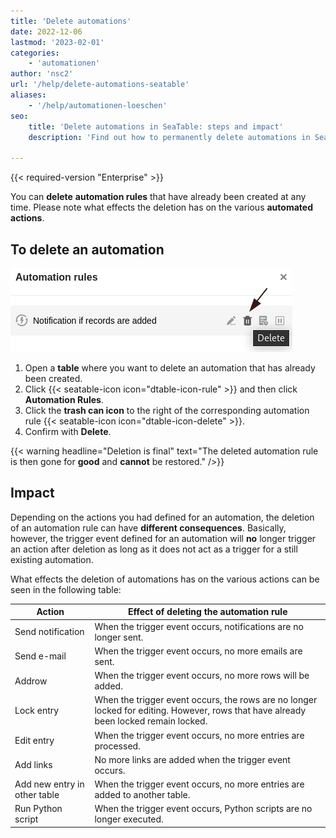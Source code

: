 ```yaml
---
title: 'Delete automations'
date: 2022-12-06
lastmod: '2023-02-01'
categories:
    - 'automationen'
author: 'nsc2'
url: '/help/delete-automations-seatable'
aliases:
    - '/help/automationen-loeschen'
seo:
    title: 'Delete automations in SeaTable: steps and impact'
    description: 'Find out how to permanently delete automations in SeaTable. Step-by-step instructions and overview of effects on various actions.'

---
```


{{< required-version "Enterprise" >}}

You can **delete** **automation rules** that have already been created at any time. Please note what effects the deletion has on the various **automated actions**.

## To delete an automation

![Delete an automation](images/delete-an-automation-rule.png)

1. Open a **table** where you want to delete an automation that has already been created.
2. Click {{< seatable-icon icon="dtable-icon-rule" >}} and then click **Automation Rules**.
3. Click the **trash can icon** to the right of the corresponding automation rule {{< seatable-icon icon="dtable-icon-delete" >}}.
4. Confirm with **Delete**.

{{< warning  headline="Deletion is final"  text="The deleted automation rule is then gone for **good** and **cannot** be restored." />}}

## Impact

Depending on the actions you had defined for an automation, the deletion of an automation rule can have **different consequences**. Basically, however, the trigger event defined for an automation will **no** longer trigger an action after deletion as long as it does not act as a trigger for a still existing automation.

What effects the deletion of automations has on the various actions can be seen in the following table:

| Action                       | Effect of deleting the automation rule                                                                                               |
| ---------------------------- | ------------------------------------------------------------------------------------------------------------------------------------ |
| Send notification            | When the trigger event occurs, notifications are no longer sent.                                                                     |
| Send e-mail                  | When the trigger event occurs, no more emails are sent.                                                                              |
| Addrow                       | When the trigger event occurs, no more rows will be added.                                                                           |
| Lock entry                   | When the trigger event occurs, the rows are no longer locked for editing. However, rows that have already been locked remain locked. |
| Edit entry                   | When the trigger event occurs, no more entries are processed.                                                                        |
| Add links                    | No more links are added when the trigger event occurs.                                                                               |
| Add new entry in other table | When the trigger event occurs, no more entries are added to another table.                                                           |
| Run Python script            | When the trigger event occurs, Python scripts are no longer executed.                                                                |
